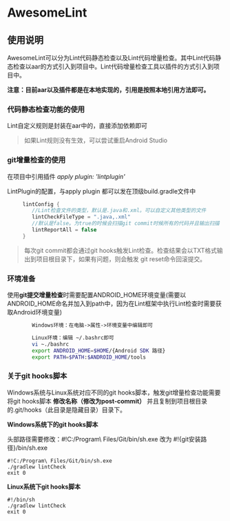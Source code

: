 # AwesomeLint
## 使用说明

AwesomeLint可以分为Lint代码静态检查以及Lint代码增量检查。其中Lint代码静态检查以aar的方式引入到项目中。Lint代码增量检查工具以插件的方式引入到项目中。

<strong>注意：目前aar以及插件都是在本地实现的，引用是按照本地引用方法即可。</strong>

### 代码静态检查功能的使用

Lint自定义规则是封装在aar中的，直接添加依赖即可

> 如果Lint规则没有生效，可以尝试重启Android Studio

### git增量检查的使用

在项目中引用插件 <em>apply plugin: 'lintplugin'</em>

LintPlugin的配置，与apply plugin 都可以发在顶级build.gradle文件中

```gradle
     lintConfig {
        //Lint检查文件的类型，默认是.java和.xml。可以自定义其他类型的文件
        lintCheckFileType = ".java,.xml" 
        //默认是false。为true的时候会扫描git commit时候所有的代码并且输出扫描
        lintReportAll = false 
     } 
```

> 每次git commit都会通过git hooks触发Lint检查。检查结果会以TXT格式输出到项目根目录下，如果有问题，则会触发 git reset命令回滚提交。

### 环境准备

使用<strong>git提交增量检查</strong>时需要配置ANDROID_HOME环境变量(需要以ANDROID_HOME命名并加入到path中，因为在Lint框架中执行Lint检查时需要获取Android环境变量)

```txt 
        Windows环境：在电脑->属性->环境变量中编辑即可
```

```sh
        Linux环境：编辑 ~/.bashrc即可
        vi ~./bashrc
        export ANDROID_HOME=$HOME/{Android SDK 路径}
        export PATH=$PATH:$ANDROID_HOME/tools
```

### 关于git hooks脚本

Windows系统与Linux系统对应不同的git hooks脚本，触发git增量检查功能需要将git hooks脚本 **修改名称（修改为post-commit）** 并且复制到项目根目录的.git/hooks（此目录是隐藏目录）目录下。

<strong>Windows系统下的git hooks脚本</strong>

头部路径需要修改：#!C:/Program\ Files/Git/bin/sh.exe   改为    #!{git安装路径}/bin/sh.exe

```shell
#!C:/Program\ Files/Git/bin/sh.exe
./gradlew lintCheck
exit 0
```



<strong>Linux系统下git hooks脚本</strong>

```shell
#!/bin/sh
./gradlew lintCheck
exit 0
```

